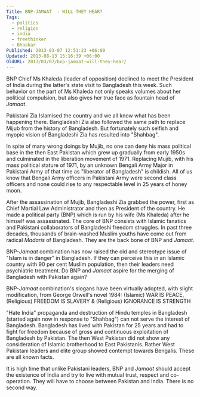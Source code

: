 ```yaml
---
Title: BNP-JAMAAT  - WILL THEY HEAR?
Tags:
  - politics
  - religion
  - india
  - freethinker
  - Bhaskar
Published: 2013-03-07 12:51:23 +06:00
Updated: 2013-08-13 15:16:39 +06:00
OldURL: 2013/03/07/bnp-jamaat-will-they-hear/
---
```


BNP Chief Ms Khaleda (leader of opposition) declined to meet the President of India during the latter's state visit to Bangladesh this week. Such behavior on the part of Ms Khaleda not only speaks volumes about her political compulsion, but also gives her true face as fountain head of <em>Jamaat</em>. 

Pakistani Zia Islamised the country and we all know what has been happening there. Bangladeshi Zia also followed the same path to replace Mijub from the history of Bangladesh. But fortunately such selfish and myopic vision of Bangladeshi Zia has resulted into "Shahbag". 

In spite of many wrong doings by Mujib, no one can deny his mass political base in the then East Pakistan which grew up gradually from early 1950s and culminated in the liberation movement of 1971. Replacing Mujib, with his mass political stature of 1971, by an unknown Bengali Army Major in Pakistani Army of that time as "liberator of Bangladesh" is childish. All of us know that Bengali Army officers in Pakistani Army were second class officers and none could rise to any respectable level in 25 years of honey moon. 

After the assassination of Mujib, Bangladeshi Zia grabbed the power, first as Chief Martial Law Administrator and then as President of the country. He made a political party (BNP) which is run by his wife (Ms Khaleda) after he himself was assassinated. The core of BNP consists with Islamic fanatics and Pakistani collaborators of Bangladeshi freedom struggles. In past three decades, thousands of brain-washed Muslim youths have come out from radical <em>Madaris</em> of Bangladesh. They are the back bone of BNP and <em>Jamaat</em>.

BNP-<em>Jamaat</em> combination has now raised the old and stereotype issue of "Islam is in danger" in Bangladesh. If they can perceive this in an Islamic country with 90 per cent Muslim population, then their leaders need psychiatric treatment. Do BNP and <em>Jamaat</em> aspire for the merging of Bangladesh with Pakistan again?

BNP-<em>Jamaat</em> combination's slogans have been virtually adopted, with slight modification, from George Orwell's novel 1984: (Islamic) WAR IS PEACE, (Religious) FREEDOM IS SLAVERY &amp; (Religious) IGNORANCE IS STRENGTH

"Hate India" propaganda and destruction of Hindu temples in Bangladesh (started again now in response to "Shahbag") can not serve the interest of Bangladesh. Bangladesh has lived with Pakistan for 25 years and had to fight for freedom because of gross and continuous exploitation of Bangladesh by Pakistan. The then West Pakistan did not show any consideration of Islamic brotherhood to East Pakistanis. Rather West Pakistani leaders and elite group showed contempt towards Bengalis. These are all known facts.

It is high time that unlike Pakistani leaders, BNP and <em>Jamaat</em> should accept the existence of India and try to live with mutual trust, respect and co-operation. They will have to choose between Pakistan and India. There is no second way. 

